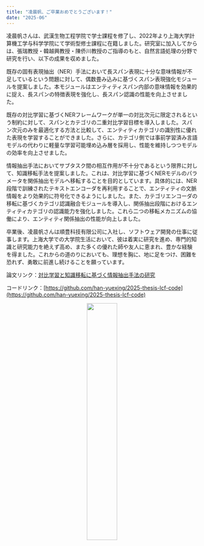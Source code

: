 ```yaml
---
title: "凌晨帆、ご卒業おめでとうございます！"
date: "2025-06"
---
```


凌晨帆さんは、武漢生物工程学院で学士課程を修了し、2022年より上海大学計算機工学与科学学院にて学術型修士課程に在籍しました。研究室に加入してからは、張瑞教授・韓越興教授・陳侨川教授のご指導のもと、自然言語処理の分野で研究を行い、以下の成果を収めました。

既存の固有表現抽出（NER）手法において長スパン表現に十分な意味情報が不足しているという問題に対して、偶数畳み込みに基づくスパン表現強化モジュールを提案しました。本モジュールはエンティティスパン内部の意味情報を効果的に捉え、長スパンの特徴表現を強化し、長スパン認識の性能を向上させました。

既存の対比学習に基づくNERフレームワークが単一の対比次元に限定されるという制約に対して、スパンとカテゴリの二重対比学習目標を導入しました。スパン次元のみを最適化する方法と比較して、エンティティカテゴリの識別性に優れた表現を学習することができました。さらに、カテゴリ側では事前学習済み言語モデルの代わりに軽量な学習可能埋め込み層を採用し、性能を維持しつつモデルの効率を向上させました。

情報抽出手法においてサブタスク間の相互作用が不十分であるという限界に対して、知識移転手法を提案しました。これは、対比学習に基づくNERモデルのパラメータを関係抽出モデルへ移転することを目的としています。具体的には、NER段階で訓練されたテキストエンコーダを再利用することで、エンティティの文脈情報をより効果的に符号化できるようにしました。また、カテゴリエンコーダの移転に基づくカテゴリ認識融合モジュールを導入し、関係抽出段階におけるエンティティカテゴリの認識能力を強化しました。これら二つの移転メカニズムの協働により、エンティティ関係抽出の性能が向上しました。

卒業後、凌晨帆さんは順豊科技有限公司に入社し、ソフトウェア開発の仕事に従事します。上海大学での大学院生活において、彼は着実に研究を進め、専門的知識と研究能力を絶えず高め、また多くの優れた師や友人に恵まれ、豊かな経験を得ました。これからの道のりにおいても、理想を胸に、地に足をつけ、困難を恐れず、勇敢に前進し続けることを願っています。

論文リンク：[対比学習と知識移転に基づく情報抽出手法の研究](/paper/2025/22721587%E5%87%8C%E6%99%A8%E5%B8%86.pdf)

コードリンク：[https://github.com/han-yuexing/2025-thesis-lcf-code](https://github.com/han-yuexing/2025-thesis-lcf-code)

<p align="center">
  <img src="/images/indexPic/2025/lcf.jpg" style="width:40%" />
</p>